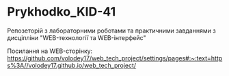 # Prykhodko_KID-41
Репозеторій з лабораторними роботами
та практичними завданнями з дисціпліни
"WEB-технології та WEB-інтерфейс"

Посилання на WEB-сторінку:
https://github.com/volodey17/web_tech_project/settings/pages#:~:text=https%3A//volodey17.github.io/web_tech_project/